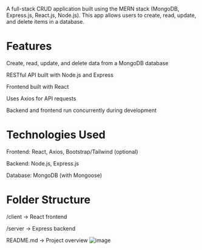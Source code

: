 A full-stack CRUD application built using the MERN stack (MongoDB, Express.js, React.js, Node.js). This app allows users to create, read, update, and delete items in a database.

# Features
Create, read, update, and delete data from a MongoDB database

RESTful API built with Node.js and Express

Frontend built with React

Uses Axios for API requests

Backend and frontend run concurrently during development

# Technologies Used
Frontend: React, Axios, Bootstrap/Tailwind (optional)

Backend: Node.js, Express.js

Database: MongoDB (with Mongoose)

# Folder Structure
/client        → React frontend

/server        → Express backend

README.md      → Project overview
![image](https://github.com/user-attachments/assets/769317e6-8f90-4697-8405-cda1568b100b)
